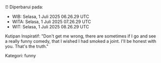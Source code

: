 ⏰ Diperbarui pada:
- WIB: Selasa, 1 Juli 2025 06.26.29 UTC
- WITA: Selasa, 1 Juli 2025 07.26.29 UTC
- WIT: Selasa, 1 Juli 2025 08.26.29 UTC

Kutipan Inspiratif:
"Don't get me wrong, there are sometimes if I go and see a really funny comedy, that I wished I had smoked a joint. I'll be honest with you. That's the truth."


Kategori: funny

